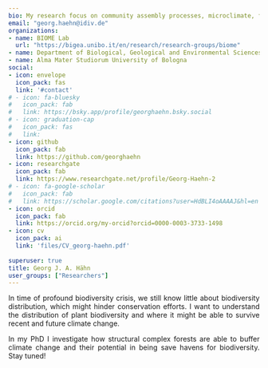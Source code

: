 ```yaml
---
bio: My research focus on community assembly processes, microclimate, forests & plant diversity.
email: "georg.haehn@idiv.de"
organizations:
- name: BIOME Lab
  url: "https://bigea.unibo.it/en/research/research-groups/biome"
- name: Department of Biological, Geological and Environmental Sciences (BiGeA)
- name: Alma Mater Studiorum University of Bologna
social:
- icon: envelope
  icon_pack: fas
  link: '#contact'
# - icon: fa-bluesky
#   icon_pack: fab
#   link: https://bsky.app/profile/georghaehn.bsky.social
# - icon: graduation-cap
#   icon_pack: fas
#   link: 
- icon: github
  icon_pack: fab
  link: https://github.com/georghaehn
- icon: researchgate
  icon_pack: fab
  link: https://www.researchgate.net/profile/Georg-Haehn-2
# - icon: fa-google-scholar
#   icon_pack: fab
#   link: https://scholar.google.com/citations?user=HdBLI4oAAAAJ&hl=en
- icon: orcid
  icon_pack: fab
  link: https://orcid.org/my-orcid?orcid=0000-0003-3733-1498
- icon: cv
  icon_pack: ai
  link: 'files/CV_georg-haehn.pdf'
  
superuser: true
title: Georg J. A. Hähn
user_groups: ["Researchers"]
---
```


<style>
div {
  text-align: justify;
  text-justify: inter-word;
}
</style>

<div>

In time of profound biodiversity crisis, we still know little about biodiversity distribution, which might hinder conservation efforts. I want to understand the distribution of plant biodiversity and where it might be able to survive recent and future climate change.

In my PhD I investigate how structural complex forests are able to buffer climate change and their potential in being save havens for biodiversity.
Stay tuned!

<!--- In my [master thesis](files/master-thesis_final_GH.pdf) I focused on the comparison of the global distribution of functional and phylogenetic diversity in plant communities. To study this topic, I worked with the global plot-based vegetation database [sPlot](https://www.idiv.de/en/splot.html) and created the [phylogenetic backbone](https://www.idiv.de/fileadmin/content/Files_sPlot/Documents/FAMILY-TREE_sPlot3.0.pdf) for the database. Based on this backbone and information on functional traits from the database [TRY](https://www.try-db.org/TryWeb/Home.php) I calculated phylogenetic and functional diversity for 1.8 million vegetation plots.
While I am currently working in a more bioinformatic environment, I earned practical knowledge as a field assistant during my bachelor studies. I conducted sampling in three different projects at the Biodiversity-Ecosystem Functioning Experiment ([BEF](https://bef-china.com/)) in China, where I learned to set-up experimental designs under a specific research question. I finished my [bachelor thesis](files/bachelorarbeit_georg.haehn_18.08.2020.pdf) with a common garden experiment to investigate plant species effects on litter-decomposition under the supervision of [Remy Beugnon](https://remybeugnon.netlify.app/). ---> 

</div>
